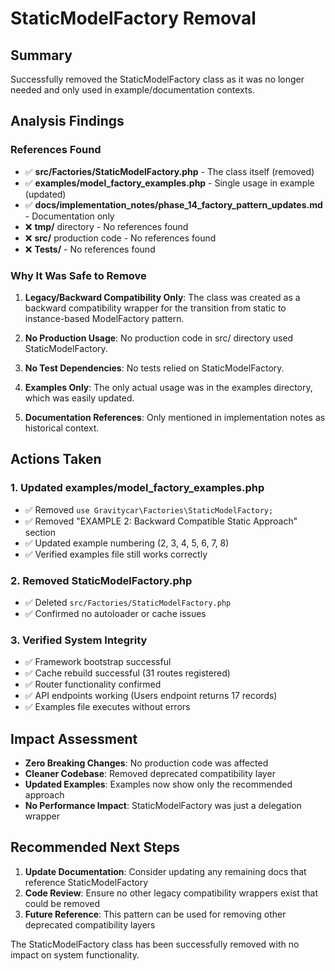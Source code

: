# StaticModelFactory Removal

## Summary
Successfully removed the StaticModelFactory class as it was no longer needed and only used in example/documentation contexts.

## Analysis Findings

### References Found
- ✅ **src/Factories/StaticModelFactory.php** - The class itself (removed)
- ✅ **examples/model_factory_examples.php** - Single usage in example (updated)
- ✅ **docs/implementation_notes/phase_14_factory_pattern_updates.md** - Documentation only
- ❌ **tmp/** directory - No references found
- ❌ **src/** production code - No references found
- ❌ **Tests/** - No references found

### Why It Was Safe to Remove

1. **Legacy/Backward Compatibility Only**: The class was created as a backward compatibility wrapper for the transition from static to instance-based ModelFactory pattern.

2. **No Production Usage**: No production code in src/ directory used StaticModelFactory.

3. **No Test Dependencies**: No tests relied on StaticModelFactory.

4. **Examples Only**: The only actual usage was in the examples directory, which was easily updated.

5. **Documentation References**: Only mentioned in implementation notes as historical context.

## Actions Taken

### 1. Updated examples/model_factory_examples.php
- ✅ Removed `use Gravitycar\Factories\StaticModelFactory;`
- ✅ Removed "EXAMPLE 2: Backward Compatible Static Approach" section
- ✅ Updated example numbering (2, 3, 4, 5, 6, 7, 8)
- ✅ Verified examples file still works correctly

### 2. Removed StaticModelFactory.php
- ✅ Deleted `src/Factories/StaticModelFactory.php`
- ✅ Confirmed no autoloader or cache issues

### 3. Verified System Integrity
- ✅ Framework bootstrap successful
- ✅ Cache rebuild successful (31 routes registered)
- ✅ Router functionality confirmed
- ✅ API endpoints working (Users endpoint returns 17 records)
- ✅ Examples file executes without errors

## Impact Assessment
- **Zero Breaking Changes**: No production code was affected
- **Cleaner Codebase**: Removed deprecated compatibility layer
- **Updated Examples**: Examples now show only the recommended approach
- **No Performance Impact**: StaticModelFactory was just a delegation wrapper

## Recommended Next Steps
1. **Update Documentation**: Consider updating any remaining docs that reference StaticModelFactory
2. **Code Review**: Ensure no other legacy compatibility wrappers exist that could be removed
3. **Future Reference**: This pattern can be used for removing other deprecated compatibility layers

The StaticModelFactory class has been successfully removed with no impact on system functionality.

